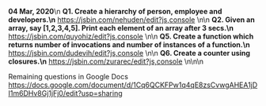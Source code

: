 **04 Mar, 2020**\n 
**Q1. Create a hierarchy of person, employee and developers.\n**
https://jsbin.com/nehuden/edit?js,console \n\n
**Q2. Given an array, say [1,2,3,4,5]. Print each element of an array after 3 secs.\n**
https://jsbin.com/quyohiz/edit?js,console \n\n
**Q5. Create a function which returns number of invocations and number of instances of a function.\n**
https://jsbin.com/dudevih/edit?js,console \n\n
**Q6. Create a counter using closures.\n**
https://jsbin.com/zurarec/edit?js,console \n\n\n 

Remaining questions in Google Docs
https://docs.google.com/document/d/1Cq6QCKFPw1q4qE8zsCvwgAHEA1jDI1m6DHv8Gj1jFj0/edit?usp=sharing
